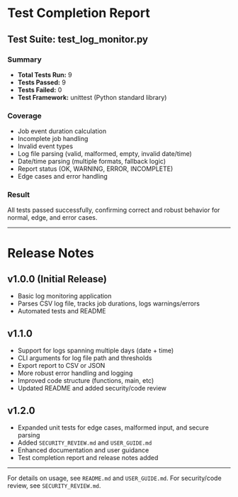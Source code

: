 # Test Completion Report

## Test Suite: test_log_monitor.py

### Summary
- **Total Tests Run:** 9
- **Tests Passed:** 9
- **Tests Failed:** 0
- **Test Framework:** unittest (Python standard library)

### Coverage
- Job event duration calculation
- Incomplete job handling
- Invalid event types
- Log file parsing (valid, malformed, empty, invalid date/time)
- Date/time parsing (multiple formats, fallback logic)
- Report status (OK, WARNING, ERROR, INCOMPLETE)
- Edge cases and error handling

### Result
All tests passed successfully, confirming correct and robust behavior for normal, edge, and error cases.

---

# Release Notes

## v1.0.0 (Initial Release)
- Basic log monitoring application
- Parses CSV log file, tracks job durations, logs warnings/errors
- Automated tests and README

## v1.1.0
- Support for logs spanning multiple days (date + time)
- CLI arguments for log file path and thresholds
- Export report to CSV or JSON
- More robust error handling and logging
- Improved code structure (functions, main, etc)
- Updated README and added security/code review

## v1.2.0
- Expanded unit tests for edge cases, malformed input, and secure parsing
- Added `SECURITY_REVIEW.md` and `USER_GUIDE.md`
- Enhanced documentation and user guidance
- Test completion report and release notes added

---
For details on usage, see `README.md` and `USER_GUIDE.md`. For security/code review, see `SECURITY_REVIEW.md`.
